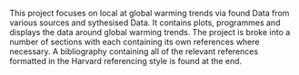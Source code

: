 This project focuses on local at global warming trends via found Data from various sources and sythesised Data. It contains plots, programmes and displays the data around global warming trends. The project is broke into a number of sections with each containing its own references where necessary. A bibliography containing all of the relevant references formatted in the Harvard referencing style is found at the end. 
